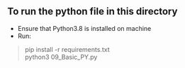 ## To run the python file in this directory

* Ensure that Python3.8 is installed on machine
* Run:
> pip install -r requirements.txt  
> python3 09_Basic_PY.py 